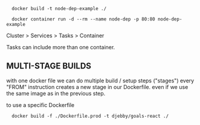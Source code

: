 ```shell
  docker build -t node-dep-example ./
```

```shell
  docker container run -d --rm --name node-dep -p 80:80 node-dep-example
```

Cluster > Services > Tasks > Container

Tasks can include more than one container.


## MULTI-STAGE BUILDS

with one docker file we can do multiple build / setup steps ("stages")
every "FROM" instruction creates a new stage in our Dockerfile.
even if we use the same image as in the previous step.

to use a specific Dockerfile
```shell
  docker build -f ./Dockerfile.prod -t djebby/goals-react ./
```

